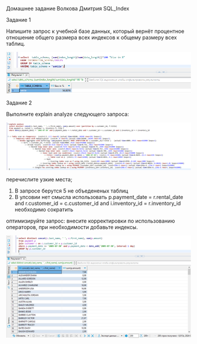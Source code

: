 Домашнее задание Волкова Дмитрия SQL_Index

Задание 1


Напишите запрос к учебной базе данных, который вернёт процентное отношение общего размера всех индексов к общему размеру всех таблиц.

![SQL3_1_1](https://github.com/dvolkov15/SQL_Index/blob/main/SQL3_1_1.png)


Задание 2


Выполните explain analyze следующего запроса:

![SQL3_2_1](https://github.com/dvolkov15/SQL_Index/blob/main/SQL3_2_1.png)


перечислите узкие места;

1) В запросе берутся 5 не объедененых таблиц
2) В улсовии нет смысла использовать 
p.payment_date = r.rental_date and r.customer_id = c.customer_id and i.inventory_id = r.inventory_id
необходимо сократить



оптимизируйте запрос: внесите корректировки по использованию операторов, при необходимости добавьте индексы.

![SQL3_2_2](https://github.com/dvolkov15/SQL_Index/blob/main/SQL3_2_2.png)
